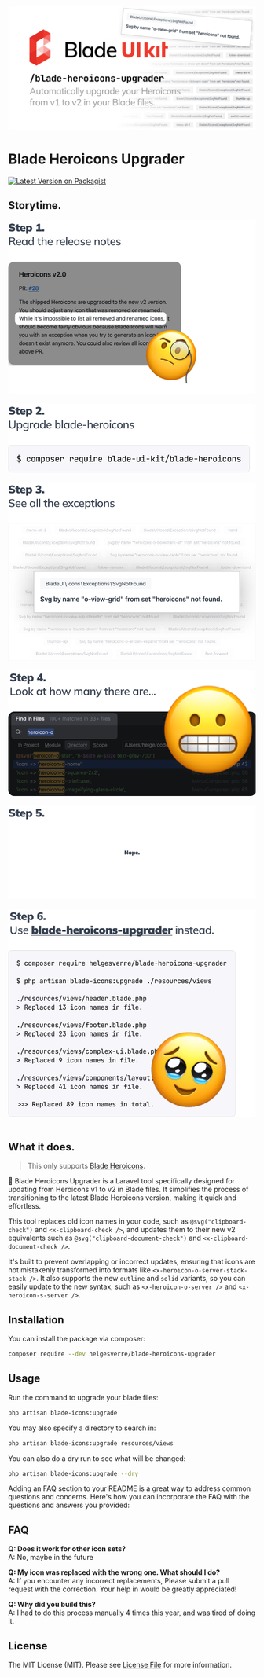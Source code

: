 <p align="center"><img src="./art/header.png"></p>

# Blade Heroicons Upgrader

[![Latest Version on Packagist](https://img.shields.io/packagist/v/helgesverre/blade-heroicons-upgrader.svg)](https://packagist.org/packages/helgesverre/blade-heroicons-upgrader)

## Storytime.

<img src="./art/Steps/Step1.png">
<br><br>

<img src="./art/Steps/Step2.png">
<br><br>


<img src="./art/Steps/Step3.png">
<br><br>


<img src="./art/Steps/Step4.png">
<br><br>


<img src="./art/Steps/Step5.png">
<br><br>


<img src="./art/Steps/Step6.png">
<br><br>

## What it does.

> This only supports [Blade Heroicons](https://github.com/blade-ui-kit/blade-heroicons).

🔧 Blade Heroicons Upgrader is a Laravel tool specifically designed for updating from Heroicons v1 to v2 in Blade files.
It simplifies the process of transitioning to the latest Blade Heroicons version, making it quick and effortless.

This tool replaces old icon names in your code, such as `@svg("clipboard-check")` and `<x-clipboard-check />`, and
updates them to their new v2 equivalents such as `@svg("clipboard-document-check")`
and `<x-clipboard-document-check />`.

It's built to prevent overlapping or incorrect updates, ensuring that icons are not mistakenly transformed into formats
like `<x-heroicon-o-server-stack-stack />`. It also supports the new `outline` and `solid` variants, so you can easily
update to the new syntax, such as `<x-heroicon-o-server />` and `<x-heroicon-s-server />`.

## Installation

You can install the package via composer:

```bash
composer require --dev helgesverre/blade-heroicons-upgrader
```

## Usage

Run the command to upgrade your blade files:

```bash
php artisan blade-icons:upgrade 
```

You may also specify a directory to search in:

```bash 
php artisan blade-icons:upgrade resources/views
```

You can also do a dry run to see what will be changed:

```bash
php artisan blade-icons:upgrade --dry
```

Adding an FAQ section to your README is a great way to address common questions and concerns. Here's how you can
incorporate the FAQ with the questions and answers you provided:

## FAQ

**Q: Does it work for other icon sets?**  
A: No, maybe in the future

**Q: My icon was replaced with the wrong one. What should I do?**  
A: If you encounter any incorrect replacements, Please submit a pull
request with the correction. Your help in would be greatly appreciated!

**Q: Why did you build this?**  
A: I had to do this process manually 4 times this year, and was tired of doing it.

## License

The MIT License (MIT). Please see [License File](LICENSE.md) for more information.
